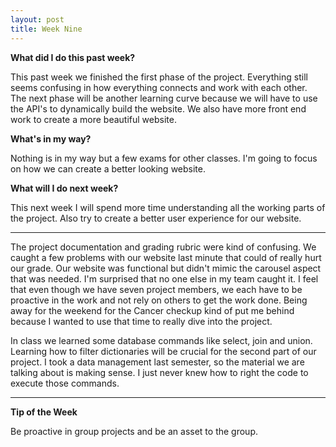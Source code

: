 ```yaml
---
layout: post
title: Week Nine
---
```

<b>What did I do this past week?</b><br>
<p>This past week we finished the first phase of the project. Everything still seems confusing in how everything connects and work with each other. The next phase will be another learning curve because we will have to use the API's to dynamically build the website. We also have more front end work to create a more beautiful website.</p>

<b>What's in my way?</b><br>
<p>Nothing is in my way but a few exams for other classes. I'm going to focus on how we can create a better looking website. </p>

<b>What will I do next week?</b><br>
<p>This next week I will spend more time understanding all the working parts of the project. Also try to create a better user experience for our website.</p>

<hr>

<p>The project documentation and grading rubric were kind of confusing. We caught a few problems with our website last minute that could of really hurt our grade. Our website was functional but didn't mimic the carousel aspect that was needed. I'm surprised that no one else in my team caught it. I feel that even though we have seven project members, we each have to be proactive in the work and not rely on others to get the work done. Being away for the weekend for the Cancer checkup kind of put me behind because I wanted to use that time to really dive into the project.</p>

<p>In class we learned some database commands like select, join and union. Learning how to filter dictionaries will be crucial for the second part of our project. I took a data management last semester, so the material we are talking about is making sense. I just never knew how to right the code to execute those commands. </p>


<hr>

<b>Tip of the Week</b><br>
<p>Be proactive in group projects and be an asset to the group.</p>

